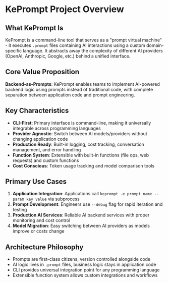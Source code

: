 # KePrompt Project Overview

## What KePrompt Is
KePrompt is a command-line tool that serves as a "prompt virtual machine" - it executes `.prompt` files containing AI interactions using a custom domain-specific language. It abstracts away the complexity of different AI providers (OpenAI, Anthropic, Google, etc.) behind a unified interface.

## Core Value Proposition
**Backend-as-Prompts**: KePrompt enables teams to implement AI-powered backend logic using prompts instead of traditional code, with complete separation between application code and prompt engineering.

## Key Characteristics
- **CLI-First**: Primary interface is command-line, making it universally integrable across programming languages
- **Provider Agnostic**: Switch between AI models/providers without changing application code
- **Production Ready**: Built-in logging, cost tracking, conversation management, and error handling
- **Function System**: Extensible with built-in functions (file ops, web requests) and custom functions
- **Cost Conscious**: Token usage tracking and model comparison tools

## Primary Use Cases
1. **Application Integration**: Applications call `keprompt -e prompt_name --param key value` via subprocess
2. **Prompt Development**: Engineers use `--debug` flag for rapid iteration and testing
3. **Production AI Services**: Reliable AI backend services with proper monitoring and cost control
4. **Model Migration**: Easy switching between AI providers as models improve or costs change

## Architecture Philosophy
- Prompts are first-class citizens, version controlled alongside code
- AI logic lives in `.prompt` files, business logic stays in application code
- CLI provides universal integration point for any programming language
- Extensible function system allows custom integrations and workflows

